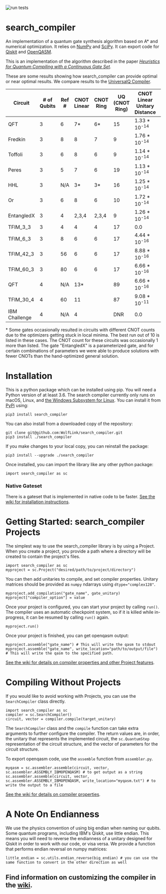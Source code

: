 ![run tests](https://github.com/WolfLink/search_compiler/workflows/run%20tests/badge.svg?branch=master)

# search_compiler
An implementation of a quantum gate synthesis algorithm based on A* and numerical optimization.  It relies on [NumPy](https://numpy.org) and [SciPy](https://www.scipy.org).  It can export code for [Qiskit](https://qiskit.org) and [OpenQASM](https://github.com/Qiskit/openqasm).

This is an implementation of the algorithm described in the paper *[Heuristics for Quantum Compiling with a Continuous Gate Set](https://arxiv.org/abs/1912.02727)*.

These are some results showing how search_compiler can provide optimal or near optimal results. We compare results to the [UniversalQ Compiler](https://github.com/Q-Compiler/UniversalQCompiler).

| Circuit       | # of Qubits | Ref # | CNOT Linear | CNOT Ring | UQ (CNOT Ring) | CNOT Linear Unitary Distance | CNOT Ring Unitary Distance   |
|---------------|--------|-----|-------------|-----------|----------------|-------------------------|-------------------------|
| QFT           | 3      | 6   | 7*          | 6*        | 15             | 1.33 * 10<sup>-14</sup> | 2.22 * 10<sup>-16</sup> |
| Fredkin       | 3      | 8   | 8           | 7         | 9              | 1.76 * 10<sup>-14</sup> | 0.0                     |
| Toffoli       | 3      | 6   | 8           | 6         | 9              | 1.14 * 10<sup>-14</sup> | 0.0                     |
| Peres         | 3      | 5   | 7           | 6         | 19             | 1.13 * 10<sup>-14</sup> | 0.0                     |
| HHL           | 3      | N/A | 3*          | 3*        | 16             | 1.25 * 10<sup>-14</sup> | 0.0                     |
| Or            | 3      | 6   | 8           | 6         | 10             | 1.72 * 10<sup>-14</sup> | 0.0                     |
| EntangledX    | 3      | 4   | 2,3,4       | 2,3,4     | 9              | 1.26 * 10<sup>-14</sup> | 0.0                     |
| TFIM_3_3      | 3      | 4   | 4           | 4         | 17             | 0.0                     | 0.0                     |
| TFIM_6_3      | 3      | 8   | 6           | 6         | 17             | 4.44 * 10<sup>-16</sup> | 0.0                     |
| TFIM_42_3     | 3      | 56  | 6           | 6         | 17             | 8.88 * 10<sup>-16</sup> | 0.0                     |
| TFIM_60_3     | 3      | 80  | 6           | 6         | 17             | 6.66 * 10<sup>-16</sup> | 0.0                     |
| QFT           | 4      | N/A | 13*          |           | 89             | 6.66 * 10<sup>-16</sup> |                         |
| TFIM_30_4     | 4      | 60  | 11          |           | 87             | 9.08 * 10<sup>-11</sup> |                         |
| IBM Challenge | 4      | N/A | 4           |           | DNR            | 0.0                     |                         |

\* Some gates occasionally resulted in circuits with different CNOT counts due to the optimizers getting stuck in local minima. The best run out of 10 is listed in these cases. The CNOT count for these circuits was occasionally 1 more than listed. The gate "EntangledX" is a parameterized gate, and for certain combinations of parameters we were able to produce solutions with fewer CNOTs than the hand-optimized general solution.

# Installation
This is a python package which can be installed using pip.  You will need a Python version of at least 3.6. The search compiler currently only runs on macOS, Linux, and [the Windows Subsystem for Linux](https://docs.microsoft.com/en-us/windows/wsl/install-win10). You can install it from [PyPi](https://pypi.org) using:
```
pip3 install search_compiler 
```
You can also install from a downloaded copy of the repository:
```
git clone git@github.com:WolfLink/search_compiler.git
pip3 install ./search_compiler
```
If you make changes to your local copy, you can reinstall the package:
```
pip3 install --upgrade ./search_compiler
```


Once installed, you can import the library like any other python package:
```
import search_compiler as sc
```
### Native Gateset
There is a gateset that is implemented in native code to be faster.  [See the wiki for installation instructions](https://github.com/WolfLink/search_compiler/wiki/Native-Gateset).
# Getting Started: search_compiler Projects
The simplest way to use the search_compiler library is by using a Project. When you create a project, you provide a path where a directory will be created to contain the project's files.
```
import search_compiler as sc
myproject = sc.Project("desired/path/to/project/directory")
```
You can then add unitaries to compile, and set compiler properties. Unitary matrices should be provided as `numpy` ndarrays using `dtype="complex128"`.
```
myproject.add_compilation("gate_name", gate_unitary)
myproject["compiler_option"] = value
```
Once your project is configured, you can start your project by calling `run()`. The compiler uses an automatic checkpoint system, so if it is killed while in-progress, it can be resumed by calling `run()` again.
```
myproject.run()
```
Once your project is finished, you can get openqasm output:
```
myproject.assemble("gate_name") # This will write the qasm to stdout
myproject.assemble("gate_name", write_location="path/to/output/file") # This will write the qasm to the specified path.
```
[See the wiki for details on compiler properties and other Project features](https://github.com/WolfLink/search_compiler/wiki/Advanced-Project-Features).

# Compiling Without Projects
If you would like to avoid working with Projects, you can use the `SearchCompiler` class directly.
```
import search_compiler as sc
compiler = sc.SearchCompiler()
circuit, vector = compiler.compile(target_unitary)
```
The `SearchCompiler` class and the `compile` function can take extra arguments to further configure the compiler.  The return values are, in order, the unitary that represents the implemented circuit, the `sc.QuantumStep` representation of the circuit structure, and the vector of parameters for the circuit structure.

To export openqasm code, use the `assemble` function from `assembler.py`.
```
myqasm = sc.assembler.assemble(circuit, vector, sc.assembler.ASSEMBLY_IBMOPENQASM) # to get output as a string
sc.assembler.assemble(circuit, vector, sc.assembler.ASSEMBLY_IBMOPENQASM, write_location="myqasm.txt") # to write the output to a file
```

[See the wiki for details on compiler properties](https://github.com/WolfLink/search_compiler/wiki/Advanced-Compiler-Features).

# A Note On Endianness
We use the physics convention of using big endian when naming our qubits.  Some quantum programs, including IBM's Qiskit, use little endian.  This means you will need to reverse the endianness of a unitary designed for Qiskit in order to work with our code, or visa versa.  We provide a function that performs endian reversal on numpy matrices:
```
little_endian = sc.utils.endian_reverse(big_endian) # you can use the same function to convert in the other direction as well
```

## Find information on customizing the compiler in the [wiki](https://github.com/WolfLink/search_compiler/wiki).
